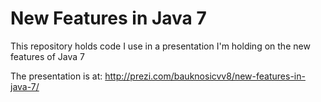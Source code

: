 New Features in Java 7
======================

This repository holds code I use in a presentation I'm holding on the new features of Java 7

The presentation is at: http://prezi.com/bauknosicvv8/new-features-in-java-7/ 

